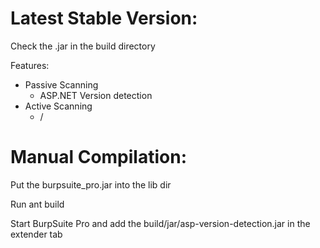 Latest Stable Version:
======================

Check the .jar in the build directory

Features:

- Passive Scanning
  - ASP.NET Version detection
- Active Scanning
  - /

Manual Compilation:
=================== 

Put the burpsuite_pro.jar into the lib dir

Run ant build

Start BurpSuite Pro and add the build/jar/asp-version-detection.jar in the extender tab
